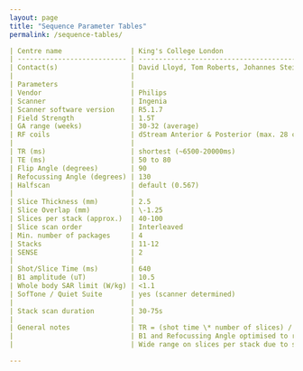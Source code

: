 ```yaml
---
layout: page
title: "Sequence Parameter Tables"
permalink: /sequence-tables/

| Centre name                 | King's College London                                         |
| --------------------------- | ------------------------------------------------------------- |
| Contact(s)                  | David Lloyd, Tom Roberts, Johannes Steinweg, Milou van Poppel |
|                             |                                                               |
| Parameters                  |                                                               |
| Vendor                      | Philips                                                       |
| Scanner                     | Ingenia                                                       |
| Scanner software version    | R5.1.7                                                        |
| Field Strength              | 1.5T                                                          |
| GA range (weeks)            | 30-32 (average)                                               |
| RF coils                    | dStream Anterior & Posterior (max. 28 channels)               |
|                             |                                                               |
| TR (ms)                     | shortest (~6500-20000ms)                                      |
| TE (ms)                     | 50 to 80                                                      |
| Flip Angle (degrees)        | 90                                                            |
| Refocussing Angle (degrees) | 130                                                           |
| Halfscan                    | default (0.567)                                               |
|                             |                                                               |
| Slice Thickness (mm)        | 2.5                                                           |
| Slice Overlap (mm)          | \-1.25                                                        |
| Slices per stack (approx.)  | 40-100                                                        |
| Slice scan order            | Interleaved                                                   |
| Min. number of packages     | 4                                                             |
| Stacks                      | 11-12                                                         |
| SENSE                       | 2                                                             |
|                             |                                                               |
| Shot/Slice Time (ms)        | 640                                                           |
| B1 amplitude (uT)           | 10.5                                                          |
| Whole body SAR limit (W/kg) | <1.1                                                          |
| SofTone / Quiet Suite       | yes (scanner determined)                                      |
|                             |                                                               |
| Stack scan duration         | 30-75s                                                        |
|                             |                                                               |
| General notes               | TR = (shot time \* number of slices) / number of packages     |
|                             | B1 and Refocussing Angle optimised to reduce scan time        |
|                             | Wide range on slices per stack due to stack orientation       |

---
```

